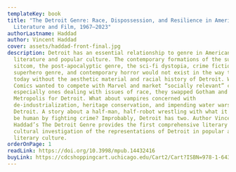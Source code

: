 ```yaml
---
templateKey: book
title: "The Detroit Genre: Race, Dispossession, and Resilience in American
  Literature and Film, 1967–2023"
authorLastname: Haddad
author: Vincent Haddad
cover: assets/haddad-front-final.jpg
description: Detroit has an essential relationship to genre in American
  literature and popular culture. The contemporary formations of the suburban
  sitcom, the post-apocalyptic genre, the sci-fi dystopia, crime fiction, the
  superhero genre, and contemporary horror would not exist in the way they do
  today without the aesthetic material and racial history of Detroit. When DC
  Comics wanted to compete with Marvel and market “socially relevant” comics,
  especially ones dealing with issues of race, they swapped Gotham and
  Metropolis for Detroit. What about vampires concerned with
  de-industrialization, heritage conservation, and impending water wars? Must be
  Detroit. A story about a half-man, half-robot wrestling with what it means to
  be human by fighting crime? Improbably, Detroit has two. Author Vincent
  Haddad’s The Detroit Genre provides the first comprehensive literary and
  cultural investigation of the representations of Detroit in popular and
  literary culture.
orderOnPage: 1
readLink: https://doi.org/10.3998/mpub.14432416
buyLink: https://cdcshoppingcart.uchicago.edu/Cart2/Cart?ISBN=978-1-64315-068-0&PRESS=lever
---
```

